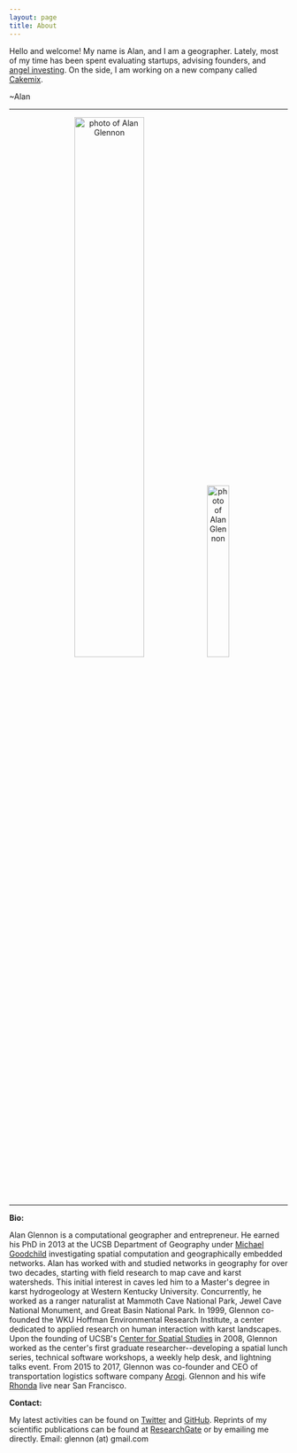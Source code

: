 ```yaml
---
layout: page
title: About
---
```


Hello and welcome! My name is Alan, and I am a geographer. Lately, most of my time has been spent evaluating startups, advising founders, and <a href="https://angel.co/glennon">angel investing</a>. On the side, I am working on a new company called <a href="https://github.com/cakemixlabs">Cakemix</a>.
  
~Alan
  
---

<p align="center">
<img src="https://alanglennon.com/public/alan2016.jpg" width="50%" alt="photo of Alan Glennon"><img src="https://alanglennon.com/public/logsdon-glennon.jpg" width="28.15%" alt="photo of Alan Glennon">
</p>

---

**Bio:**
<p />
Alan Glennon is a computational geographer and entrepreneur. He earned his PhD in 2013 at the UCSB Department of Geography under <a href="https://www.geog.ucsb.edu/~good/">Michael Goodchild</a> investigating spatial computation and geographically embedded networks. Alan has worked with and studied networks in geography for over two decades, starting with field research to map cave and karst watersheds. This initial interest in caves led him to a Master's degree in karst hydrogeology at Western Kentucky University. Concurrently, he worked as a ranger naturalist at Mammoth Cave National Park, Jewel Cave National Monument, and Great Basin National Park. In 1999, Glennon co-founded the WKU Hoffman Environmental Research Institute, a center dedicated to applied research on human interaction with karst landscapes. Upon the founding of UCSB's <a href="http://spatial.ucsb.edu/personnel/alan-glennon/">Center for Spatial Studies</a> in 2008, Glennon worked as the center's first graduate researcher--developing a spatial lunch series, technical software workshops, a weekly help desk, and lightning talks event. From 2015 to 2017, Glennon was co-founder and CEO of transportation logistics software company <a href="https://github.com/arogi">Arogi</a>. Glennon and his wife <a href="https://twitter.com/rmglennon">Rhonda</a> live near San Francisco.
<p />

**Contact:**
<p />
My latest activities can be found on <a href="https://twitter.com/glennon">Twitter</a> and <a href="https://github.com/glennon">GitHub</a>. Reprints of my scientific publications can be found at <a href="https://www.researchgate.net/profile/Alan_Glennon">ResearchGate</a> or by emailing me directly. Email: glennon (at) gmail.com
